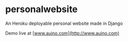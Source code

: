 # personalwebsite
An Heroku deployable personal website made in Django

Demo live at [www.auino.com](http://www.auino.com)
